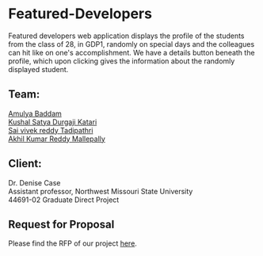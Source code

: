 # Featured-Developers
Featured developers web application displays the profile of the students from the class of 28, in GDP1, randomly on special days and the colleagues can hit like on one's accomplishment. We have a details button beneath the profile, which upon clicking gives the information about the randomly displayed student.

## Team:
 [Amulya Baddam](https://github.com/amulyareddybaddam)</br>
 [Kushal Satya Durgaji Katari](https://github.com/kushalkatari)</br>
 [Sai vivek reddy Tadipathri](https://github.com/vivektadiparthi)</br>
 [Akhil Kumar Reddy Mallepally](https://github.com/akhilmallepally/)</br>

## Client:
Dr. Denise Case </br>
Assistant professor, Northwest Missouri State University </br>
44691-02 Graduate Direct Project </br>


## Request for Proposal
Please find the RFP of our project [here](https://github.com/akhilmallepally/featured-developers/blob/main/RFP.md).
